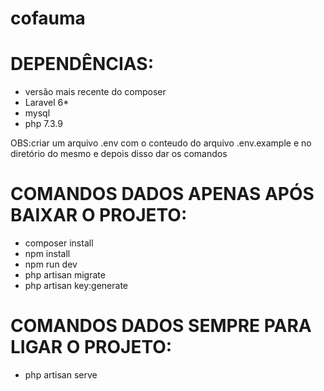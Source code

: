 # cofauma

# DEPENDÊNCIAS:
- versão mais recente do composer
- Laravel 6*
- mysql
- php 7.3.9

OBS:criar um arquivo .env com o conteudo do arquivo .env.example e no diretório do mesmo e depois disso dar os comandos


# COMANDOS DADOS APENAS APÓS BAIXAR O PROJETO:
- composer install
- npm install
- npm run dev
- php artisan migrate
- php artisan key:generate

# COMANDOS DADOS SEMPRE PARA LIGAR O PROJETO:
- php artisan serve



